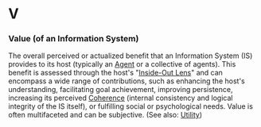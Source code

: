 # V

### Value (of an Information System)
The overall perceived or actualized benefit that an Information System (IS) provides to its host (typically an [Agent](#agent) or a collective of agents). This benefit is assessed through the host's "[Inside-Out Lens](#inside-out-lens)" and can encompass a wide range of contributions, such as enhancing the host's understanding, facilitating goal achievement, improving persistence, increasing its perceived [Coherence](#coherence-of-an-information-system) (internal consistency and logical integrity of the IS itself), or fulfilling social or psychological needs. Value is often multifaceted and can be subjective. (See also: [Utility](#utility-of-an-information-system))
